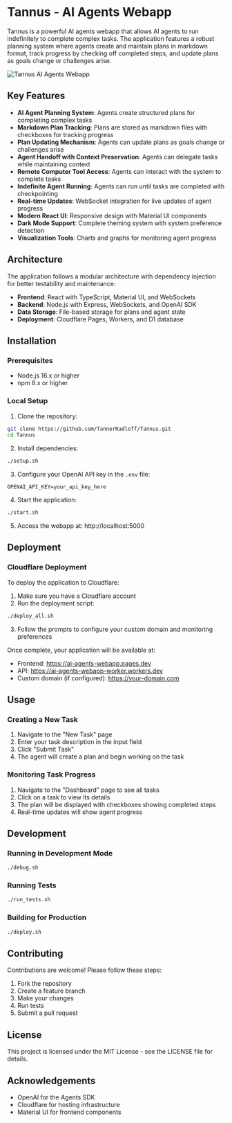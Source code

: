 # Tannus - AI Agents Webapp

Tannus is a powerful AI agents webapp that allows AI agents to run indefinitely to complete complex tasks. The application features a robust planning system where agents create and maintain plans in markdown format, track progress by checking off completed steps, and update plans as goals change or challenges arise.

![Tannus AI Agents Webapp](https://via.placeholder.com/1200x600?text=Tannus+AI+Agents+Webapp)

## Key Features

- **AI Agent Planning System**: Agents create structured plans for completing complex tasks
- **Markdown Plan Tracking**: Plans are stored as markdown files with checkboxes for tracking progress
- **Plan Updating Mechanism**: Agents can update plans as goals change or challenges arise
- **Agent Handoff with Context Preservation**: Agents can delegate tasks while maintaining context
- **Remote Computer Tool Access**: Agents can interact with the system to complete tasks
- **Indefinite Agent Running**: Agents can run until tasks are completed with checkpointing
- **Real-time Updates**: WebSocket integration for live updates of agent progress
- **Modern React UI**: Responsive design with Material UI components
- **Dark Mode Support**: Complete theming system with system preference detection
- **Visualization Tools**: Charts and graphs for monitoring agent progress

## Architecture

The application follows a modular architecture with dependency injection for better testability and maintenance:

- **Frontend**: React with TypeScript, Material UI, and WebSockets
- **Backend**: Node.js with Express, WebSockets, and OpenAI SDK
- **Data Storage**: File-based storage for plans and agent state
- **Deployment**: Cloudflare Pages, Workers, and D1 database

## Installation

### Prerequisites

- Node.js 16.x or higher
- npm 8.x or higher

### Local Setup

1. Clone the repository:
```bash
git clone https://github.com/TannerRadloff/Tannus.git
cd Tannus
```

2. Install dependencies:
```bash
./setup.sh
```

3. Configure your OpenAI API key in the `.env` file:
```
OPENAI_API_KEY=your_api_key_here
```

4. Start the application:
```bash
./start.sh
```

5. Access the webapp at: http://localhost:5000

## Deployment

### Cloudflare Deployment

To deploy the application to Cloudflare:

1. Make sure you have a Cloudflare account
2. Run the deployment script:
```bash
./deploy_all.sh
```

3. Follow the prompts to configure your custom domain and monitoring preferences

Once complete, your application will be available at:
- Frontend: https://ai-agents-webapp.pages.dev
- API: https://ai-agents-webapp-worker.workers.dev
- Custom domain (if configured): https://your-domain.com

## Usage

### Creating a New Task

1. Navigate to the "New Task" page
2. Enter your task description in the input field
3. Click "Submit Task"
4. The agent will create a plan and begin working on the task

### Monitoring Task Progress

1. Navigate to the "Dashboard" page to see all tasks
2. Click on a task to view its details
3. The plan will be displayed with checkboxes showing completed steps
4. Real-time updates will show agent progress

## Development

### Running in Development Mode

```bash
./debug.sh
```

### Running Tests

```bash
./run_tests.sh
```

### Building for Production

```bash
./deploy.sh
```

## Contributing

Contributions are welcome! Please follow these steps:

1. Fork the repository
2. Create a feature branch
3. Make your changes
4. Run tests
5. Submit a pull request

## License

This project is licensed under the MIT License - see the LICENSE file for details.

## Acknowledgements

- OpenAI for the Agents SDK
- Cloudflare for hosting infrastructure
- Material UI for frontend components
